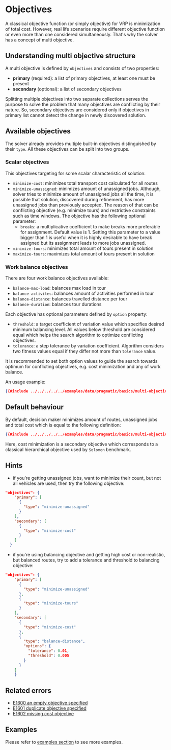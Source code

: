 # Objectives

A classical objective function (or simply objective) for VRP is minimization of total cost. However, real life scenarios
require different objective function or even more than one considered simultaneously. That's why the solver has a concept
of multi objective.


## Understanding multi objective structure

A multi objective is defined by `objectives` and consists of two properties:

- **primary** (required): a list of primary objectives, at least one must be present
- **secondary** (optional): a list of secondary objectives

Splitting multiple objectives into two separate collections serves the purpose to solve the problem that many objectives
are conflicting by their nature. So, secondary objectives are considered only if objectives in primary list cannot detect
the change in newly discovered solution.


## Available objectives

The solver already provides multiple built-in objectives distinguished by their `type`. All these objectives can be
split into two groups.

### Scalar objectives

This objectives targeting for some scalar characteristic of solution:

* `minimize-cost`: minimizes total transport cost calculated for all routes
* `minimize-unassigned`: minimizes amount of unassigned jobs. Although, solver tries to minimize amount of
unassigned jobs all the time, it is possible that solution, discovered during refinement, has more unassigned jobs than
previously accepted. The reason of that can be conflicting objective (e.g. minimize tours) and restrictive
constraints such as time windows. The objective has the following optional parameter:
    * `breaks`: a multiplicative coefficient to make breaks more preferable for assignment. Default value is 1. Setting
     this parameter to a value bigger than 1 is useful when it is highly desirable to have break assigned but its
     assignment leads to more jobs unassigned.
* `minimize-tours`: minimizes total amount of tours present in solution
* `maximize-tours`: maximizes total amount of tours present in solution

### Work balance objectives

There are four work balance objectives available:

* `balance-max-load`: balances max load in tour
* `balance-activites`: balances amount of activities performed in tour
* `balance-distance`: balances travelled distance per tour
* `balance-duration`: balances tour durations

Each objective has optional parameters defined by `option` property:
* `threshold`: a target coefficient of variation value which specifies desired minimum balancing level. All values below
threshold are considered equal which helps the search algorithm to optimize conflicting objectives.
* `tolerance`: a step tolerance by variation coefficient. Algorithm considers two fitness values equal if they differ
not more than `tolerance` value.

It is recommended to set both option values to guide the search towards optimum for conflicting objectives, e.g. cost
minimization and any of work balance.

An usage example:

```json
{{#include ../../../../../examples/data/pragmatic/basics/multi-objective.balance-load.problem.json:153:159}}
```

## Default behaviour

By default, decision maker minimizes amount of routes, unassigned jobs and total cost which is equal to the following
definition:

```json
{{#include ../../../../../examples/data/pragmatic/basics/multi-objective.default.problem.json:140:154}}
```

Here, cost minimization is a secondary objective which corresponds to a classical hierarchical objective used
by `Solomon` benchmark.


## Hints

* if you're getting unassigned jobs, want to minimize their count, but not all vehicles are used, then try the following
objective:

```json
"objectives": {
    "primary": [
      {
        "type": "minimize-unassigned"
      }
    ],
    "secondary": [
      {
        "type": "minimize-cost"
      }
    ]
  }
```

* if you're using balancing objective and getting high cost or non-realistic, but balanced routes, try to add a tolerance
and threshold to balancing objective:

```json
"objectives": {
    "primary": [
      {
        "type": "minimize-unassigned"
      },
      {
        "type": "minimize-tours"
      }
    ],
    "secondary": [
      {
        "type": "minimize-cost"
      },
      {
        "type": "balance-distance",
        "options": {
          "tolerance": 0.01,
          "threshold": 0.005
        }
      }
    ]
    }
```

## Related errors

* [E1600 an empty objective specified](../errors/index.md#e1600)
* [E1601 duplicate objective specified](../errors/index.md#e1601)
* [E1602 missing cost objective](../errors/index.md#e1602)


## Examples

Please refer to [examples section](../../../examples/pragmatic/objectives/index.md) to see more examples.
